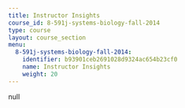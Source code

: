 ```yaml
---
title: Instructor Insights
course_id: 8-591j-systems-biology-fall-2014
type: course
layout: course_section
menu:
  8-591j-systems-biology-fall-2014:
    identifier: b93901ceb2691028d9324ac654b23cf0
    name: Instructor Insights
    weight: 20
---
```

null